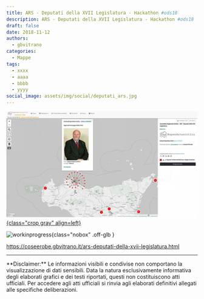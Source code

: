 ```yaml
---
title: ARS - Deputati della XVII Legislatura - Hackathon #ods18
description: ARS - Deputati della XVII Legislatura - Hackathon #ods18
draft: false
date: 2018-11-12
authors:
  - gbvitrano
categories:
  - Mappe
tags:
  - xxxx
  - aaaa
  - bbbb
  - yyyy
social_image: assets/img/social/deputati_ars.jpg
---
```

<style>
.md-typeset code { background-color: #fff0;}  
.md-typeset pre>code { background-color: #fff0;}  
</style>
[![ARS](deputati_ars.jpg "ARS - Deputati della XVII Legislatura - Hackathon #ods18" ){class="crop gray" align=left}](index.md)


![workinprogress](https://coseerobe.it/assets/img/workinprogress.jpg "Work in progress"){class="nobox" .off-glb }

https://coseerobe.gbvitrano.it/ars-deputati-della-xvii-legislatura.html

<hr>
**Disclaimer:** Le informazioni visibili e condivise non comportano la visualizzazione di dati sensibili. Data la natura esclusivamente informativa degli elaborati grafici e dei testi riportati, questi non costituiscono atti ufficiali. Per accedere agli atti ufficiali si rinvia agli elaborati definitivi allegati alle specifiche deliberazioni.